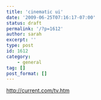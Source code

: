 ```yaml
---
title: 'cinematic ui'
date: '2009-06-25T07:16:17-07:00'
status: draft
permalink: '/?p=1612'
author: sarah
excerpt: ''
type: post
id: 1612
category:
    - general
tag: []
post_format: []
---
```

http://current.com/tv.htm